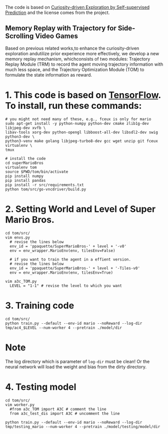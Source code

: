 The code is based on [Curiosity-driven Exploration by Self-supervised Prediction](https://github.com/pathak22/noreward-rl) and the license comes from the project.

## Memory Replay with Trajectory for Side-Scrolling Video Games ##
Based on previous related works,to enhance the curiosity-driven exploration andutilize prior experience more effectively, we develop a new memory replay mechanism, whichconsists of two modules: Trajectory Replay Module (TRM) to record the agent moving trajectory information with much less space, and the Trajectory Optimization Module (TOM) to formulate the state information as reward.

# 1.  This code is based on [TensorFlow](https://www.tensorflow.org/). To install, run these commands:
  ```Shell
  # you might not need many of these, e.g., fceux is only for mario
  sudo apt-get install -y python-numpy python-dev cmake zlib1g-dev libjpeg-dev xvfb \
  libav-tools xorg-dev python-opengl libboost-all-dev libsdl2-dev swig python3-dev \
  python3-venv make golang libjpeg-turbo8-dev gcc wget unzip git fceux virtualenv \
  tmux

  # install the code
  cd superMarioBros
  virtualenv tom
  source $PWD/tom/bin/activate
  pip install numpy
  pip install pandas
  pip install -r src/requirements.txt
  python tom/src/go-vncdriver/build.py
  ```

# 2. Setting World and Level of Super Mario Bros.
  ```Shell
  cd tom/src/
  vim envs.py
    # revise the lines below
    env_id = 'ppaquette/SuperMarioBros-' + level + '-v0'
    env = env_wrapper.MarioEnv(env, tilesEnv=False)
    
    # if you want to train the agent in a effient version.
    # revise the lines below
    env_id = 'ppaquette/SuperMarioBros-' + level + '-Tiles-v0'
    env = env_wrapper.MarioEnv(env, tilesEnv=True)
  
  vim a3c_TOM.py
    LEVEL = "1-1" # revise the level to which you want
  ```


# 3. Training code
  ```Shell
  cd tom/src/
  python train.py --default --env-id mario --noReward --log-dir tmp/ac4_$LEVEL --num-worker 4 --pretrain ./model/dir
  ```
# Note
The log directory which is parameter of `log-dir` must be clean! Or the neural network will load the weight and bias from the dirty directory.

# 4. Testing model
  ```Shell
  cd tom/src/
  vim worker.py
    #from a3c_TOM import A3C # comment the line
    from a3c_test_dis import A3C # uncomment the line
  
  python train.py --default --env-id mario --noReward --log-dir tmp/testing_mario --num-worker 4 --pretrain ./model/testing/model/dir
  ```

